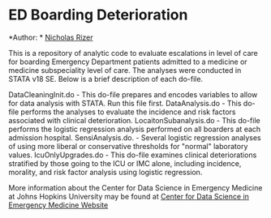 # ED Boarding Deterioration


*Author: * [Nicholas Rizer](mailto:NRizer@som.umaryland.edu?subject=[GitHub]%20Source%20Han%20Sans)


This is a repository of analytic code to evaluate escalations in level of care for boarding Emergency Department patients admitted to a medicine or medicine subspeciality level of care. The analyses were conducted in STATA v18 SE. Below is a brief description of each do-file.

DataCleaningInit.do - This do-file prepares and encodes variables to allow for data analysis with STATA. Run this file first. 
DataAnalysis.do - This do-file  performs the analyses to evaluate the incidence and risk factors associated with clinical deterioration. 
LocaitonSubanalysis.do - This do-file performs the logistic regression analysis performed on all boarders at each admission hospital. 
SensiAnalysis.do. - Several logistic regression analyses of using more liberal or conservative  thresholds for "normal" laboratory values. 
IcuOnlyUpgrades.do - This do-file examines clinical deteriorations stratified by those going to the ICU or IMC alone, including incidence, morality, and risk factor analysis using logistic regression. 



More information about the Center for Data Science in Emergency Medicine at Johns Hopkins University may be found at [Center for Data Science in Emergency Medicine Website](https://cdem.jh.edu/)
